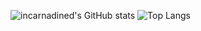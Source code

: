 ![incarnadined's GitHub stats](https://github-readme-stats.vercel.app/api?username=incarnadined&count_private=true&show_icons=true&theme=radical)
![Top Langs](https://github-readme-stats.vercel.app/api/top-langs/?username=incarnadined&layout=compact&langs_count=10)

<!--
**incarnadined/incarnadined** is a ✨ _special_ ✨ repository because its `README.md` (this file) appears on your GitHub profile.

Here are some ideas to get you started:

- 🔭 I’m currently working on ...
- 🌱 I’m currently learning ...
- 👯 I’m looking to collaborate on ...
- 🤔 I’m looking for help with ...
- 💬 Ask me about ...
- 📫 How to reach me: ...
- 😄 Pronouns: ...
- ⚡ Fun fact: ...
-->
